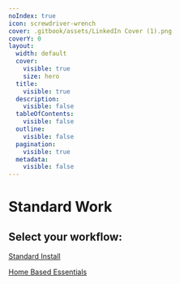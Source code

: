 ```yaml
---
noIndex: true
icon: screwdriver-wrench
cover: .gitbook/assets/LinkedIn Cover (1).png
coverY: 0
layout:
  width: default
  cover:
    visible: true
    size: hero
  title:
    visible: true
  description:
    visible: false
  tableOfContents:
    visible: false
  outline:
    visible: false
  pagination:
    visible: true
  metadata:
    visible: false
---
```


# Standard Work

## Select your workflow:

<a href="broken-reference" class="button primary" data-icon="screwdriver-wrench">Standard Install</a>

<a href="broken-reference" class="button primary" data-icon="house-flag">Home Based Essentials</a>
